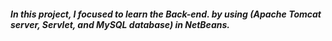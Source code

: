 ##### In this project, I focused to learn the Back-end. by using (Apache Tomcat server, Servlet, and MySQL database) in NetBeans. 

